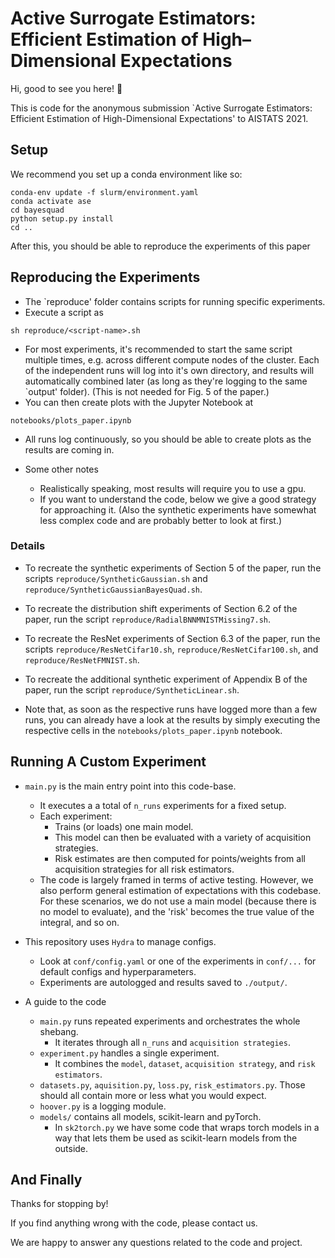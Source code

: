 # Active Surrogate Estimators: Efficient Estimation of High–Dimensional Expectations

Hi, good to see you here! 👋

This is code for the anonymous submission `Active Surrogate Estimators: Efficient Estimation of High-Dimensional Expectations' to AISTATS 2021.


## Setup

We recommend you set up a conda environment like so:

```
conda-env update -f slurm/environment.yaml
conda activate ase
cd bayesquad
python setup.py install
cd ..
```

After this, you should be able to reproduce the experiments of this paper


## Reproducing the Experiments

* The `reproduce' folder contains scripts for running specific experiments.
* Execute a script as
```
sh reproduce/<script-name>.sh
```
* For most experiments, it's recommended to start the same script multiple times, e.g. across different compute nodes of the cluster. Each of the independent runs will log into it's own directory, and results will automatically combined later (as long as they're logging to the same `output' folder). (This is not needed for Fig. 5 of the paper.)
* You can then create plots with the Jupyter Notebook at
```
notebooks/plots_paper.ipynb
```
* All runs log continuously, so you should be able to create plots as the results are coming in.


* Some other notes
    * Realistically speaking, most results will require you to use a gpu.
    * If you want to understand the code, below we give a good strategy for approaching it. (Also the synthetic experiments have somewhat less complex code and are probably better to look at first.)


### Details

* To recreate the synthetic experiments of Section 5 of the paper, run the scripts `reproduce/SyntheticGaussian.sh` and `reproduce/SyntheticGaussianBayesQuad.sh`.
* To recreate the distribution shift experiments of Section 6.2 of the paper, run the script `reproduce/RadialBNNMNISTMissing7.sh`.
* To recreate the ResNet experiments of Section 6.3 of the paper, run the scripts `reproduce/ResNetCifar10.sh`, `reproduce/ResNetCifar100.sh`, and `reproduce/ResNetFMNIST.sh`.
* To recreate the additional synthetic experiment of Appendix B of the paper, run the script `reproduce/SyntheticLinear.sh`.

* Note that, as soon as the respective runs have logged more than a few runs, you can already have a look at the results by simply executing the respective cells in the `notebooks/plots_paper.ipynb` notebook.


## Running A Custom Experiment

* `main.py` is the main entry point into this code-base.
    * It executes a a total of  `n_runs` experiments for a fixed setup.
    * Each experiment:
        * Trains (or loads) one main model.
        * This model can then be evaluated with a variety of acquisition strategies.
        * Risk estimates are then computed for points/weights from all acquisition strategies for all risk estimators.
    * The code is largely framed in terms of active testing. However, we also perform general estimation of expectations with this codebase. For these scenarios, we do not use a main model (because there is no model to evaluate), and the 'risk' becomes the true value of the integral, and so on.


* This repository uses `Hydra` to manage configs.
    * Look at `conf/config.yaml` or one of the experiments in `conf/...` for default configs and hyperparameters.
    * Experiments are autologged and results saved to `./output/`.

* A guide to the code
    * `main.py` runs repeated experiments and orchestrates the whole shebang.
        * It iterates through all `n_runs` and `acquisition strategies`.
    * `experiment.py` handles a single experiment.
        * It combines the `model`, `dataset`, `acquisition strategy`, and `risk estimators`.
    * `datasets.py`, `aquisition.py`, `loss.py`, `risk_estimators.py`. Those should all contain more or less what you would expect.
    * `hoover.py` is a logging module.
    * `models/` contains all models, scikit-learn and pyTorch.
        * In `sk2torch.py` we have some code that wraps torch models in a way that lets them be used as scikit-learn models from the outside.

## And Finally

Thanks for stopping by!

If you find anything wrong with the code, please contact us.

We are happy to answer any questions related to the code and project.